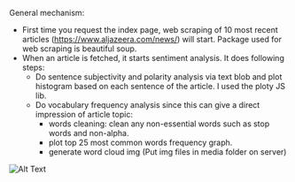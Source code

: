 General mechanism:

* First time you request the index page, web scraping of 10 most recent articles (https://www.aljazeera.com/news/) will start. Package used for web scraping is beautiful soup. 
* When an article is fetched, it starts sentiment analysis. It does following steps: 
  * Do sentence subjectivity and polarity analysis via text blob and plot histogram based on each sentence of the article. I used the ploty JS lib.
  * Do vocabulary frequency analysis since this can give a direct impression of article topic:
    * words cleaning: clean any non-essential words such as stop words and non-alpha.
    * plot top 25 most common words frequency graph.
    * generate word cloud img (Put img files in media folder on server)


![Alt Text](demo.gif)
